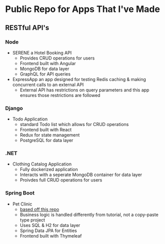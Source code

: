 # Public Repo for Apps That I've Made

## RESTful API's

### Node

- SERENE a Hotel Booking API
  - Provides CRUD operations for users
  - Frontend built with Angular
  - MongoDB for data layer
  - GraphQL for API queries
- ExpressApp an app designed for testing Redis caching & making concurrent calls to an external API
  - External API has restrictions on query parameters and this app ensures those restrictions are followed

### Django

- Todo Application
  - standard Todo list which allows for CRUD operations
  - Frontend built with React
  - Redux for state management
  - PostgreSQL for data layer

### .NET

- Clothing Catalog Application
  - Fully dockerized application
  - Interacts with a seperate MongoDB container for data layer
  - Proivdes full CRUD operations for users

### Spring Boot

- Pet Clinic
  - [based off this repo](https://github.com/spring-projects/spring-petclinic.git)
  - Business logic is handled differently from tutorial, not a copy-paste type project
  - Uses SQL & H2 for data layer
  - Spring Data JPA for Entities
  - Frontend built with Thymeleaf
